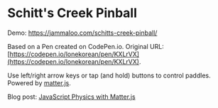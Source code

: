 # Schitt's Creek Pinball

Demo: https://jammaloo.com/schitts-creek-pinball/

Based on a Pen created on CodePen.io. Original URL: [https://codepen.io/lonekorean/pen/KXLrVX](https://codepen.io/lonekorean/pen/KXLrVX).

Use left/right arrow keys or tap (and hold) buttons to control paddles. Powered by [matter.js](http://brm.io/matter-js/).

Blog post: [JavaScript Physics with Matter.js](http://codersblock.com/blog/javascript-physics-with-matter-js/)